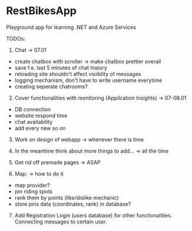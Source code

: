 # RestBikesApp
Playground app for learning .NET and Azure Services

TODOs:

1. Chat -> 07.01
- create chatbox with scroller -> make chatbox prettier overall 
- save f.e. last 5 minutes of chat history
- reloading site shouldn't affect visiiblity of messages 
- logging mechanism, don't have to write username everytime
- creating seperate chatrooms?

2. Cover functionalities with monitoring (Appilcation Insights) -> 07-08.01
- DB connection
- website respond time
- chat availability
- add every new so on

3. Work on design of webapp -> whenever there is time

4. In the meantime think about more things to add... -> all the time

5. Get rid off premade pages -> ASAP

6. Map: -> how to do it
- map provider?
- pin riding spots
- rank them by points (like/dislike mechanic)
- store pins data (coordinates, rank) in database?

7. Add Registration Login (users database) for other functionalities. Connecting messages to certain user.
